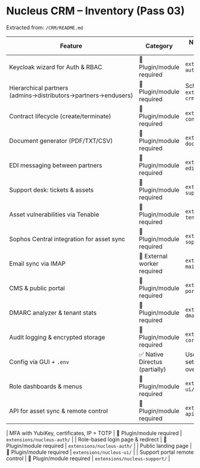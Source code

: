 <!-- markdownlint-disable MD013 -->
# Nucleus CRM – Inventory (Pass 03)

Extracted from: `/CRM/README.md`

| Feature | Category | Notes / Proposed Module |
|---------------------------------|----------------------------|---------------------------------------|
| Keycloak wizard for Auth & RBAC | 🔧 Plugin/module required | `extensions/nucleus-auth/` |
| Hierarchical partners (admins→distributors→partners→endusers) | 🔧 Plugin/module required | Schema + RBAC in `extensions/nucleus-crm/` |
| Contract lifecycle (create/terminate) | 🔧 Plugin/module required | `extensions/nucleus-contracts/` |
| Document generator (PDF/TXT/CSV) | 🔧 Plugin/module required | `extensions/nucleus-docs/` |
| EDI messaging between partners | 🔧 Plugin/module required | `extensions/nucleus-edi/` |
| Support desk: tickets & assets | 🔧 Plugin/module required | `extensions/nucleus-support/` |
| Asset vulnerabilities via Tenable | 🔧 Plugin/module required | `extensions/nucleus-tenable/` |
| Sophos Central integration for asset sync | 🔧 Plugin/module required | `extensions/nucleus-sophos/` |
| Email sync via IMAP | 🚧 External worker required | `extensions/nucleus-mail-ingest/` |
| CMS & public portal | 🔧 Plugin/module required | `extensions/nucleus-portal/` |
| DMARC analyzer & tenant stats | 🔧 Plugin/module required | `extensions/nucleus-dmarc/` |
| Audit logging & encrypted storage | 🔧 Plugin/module required | `extensions/nucleus-core/` |
| Config via GUI + `.env` | ✅ Native Directus (partially) | Use Directus settings with env overrides |
| Role dashboards & menus | 🔧 Plugin/module required | `extensions/nucleus-ui/` |
| API for asset sync & remote control | 🔧 Plugin/module required | `extensions/nucleus-api/` |

| MFA with YubiKey, certificates, IP + TOTP | 🔧 Plugin/module required | `extensions/nucleus-auth/` |
| Role-based login page & redirect | 🔧 Plugin/module required | `extensions/nucleus-auth/` |
| Public landing page | 🔧 Plugin/module required | `extensions/nucleus-ui/` |
| Support portal remote control | 🔧 Plugin/module required | `extensions/nucleus-support/` |
